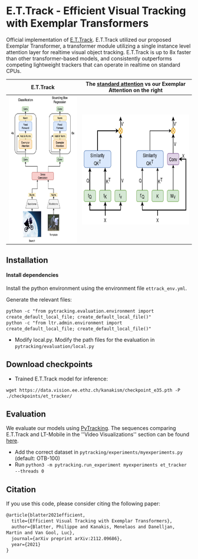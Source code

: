 # E.T.Track - Efficient Visual Tracking with Exemplar Transformers
Official implementation of [E.T.Track](https://arxiv.org/abs/2112.09686). 
E.T.Track utilized our proposed Exemplar Transformer, a transformer module utilizing a single instance level attention layer for realtime visual object tracking.
E.T.Track is up to 8x faster than other transformer-based models, and consistently outperforms competing lightweight trackers that can operate in realtime on standard CPUs. 


E.T.Track        |  The [standard attention](https://proceedings.neurips.cc/paper/2017/file/3f5ee243547dee91fbd053c1c4a845aa-Paper.pdf) vs our Exemplar Attention on the right 
:----------------------------------------------------------:|:----------------------------------------------------------:
<img src='assets/ET.png' align="center" height=400>   |  <img src='assets/V2_att_module.png' align="center" height=300>

## Installation

#### Install dependencies

Install the python environment using the environment file `ettrack_env.yml`.

Generate the relevant files:
```
python -c "from pytracking.evaluation.environment import create_default_local_file; create_default_local_file()"
python -c "from ltr.admin.environment import create_default_local_file; create_default_local_file()"
```

* Modify local.py.
    Modify the path files for the evaluation in `pytracking/evaluation/local.py`


## Download checkpoints


* Trained E.T.Track model for inference:
```
wget https://data.vision.ee.ethz.ch/kanakism/checkpoint_e35.pth -P ./checkpoints/et_tracker/ 
```

## Evaluation
We evaluate our models using [PyTracking](https://github.com/visionml/pytracking).
The sequences comparing E.T.Track and LT-Mobile in the ''Video Visualizations'' section can be found [here](https://youtu.be/pkiWST8mRuU).
* Add the correct dataset in `pytracking/experiments/myexperiments.py` (default: OTB-100)
* Run `python3 -m pytracking.run_experiment myexperiments et_tracker --threads 0`

## Citation

If you use this code, please consider citing the following paper:

```
@article{blatter2021efficient,
  title={Efficient Visual Tracking with Exemplar Transformers},
  author={Blatter, Philippe and Kanakis, Menelaos and Danelljan, Martin and Van Gool, Luc},
  journal={arXiv preprint arXiv:2112.09686},
  year={2021}
}
```